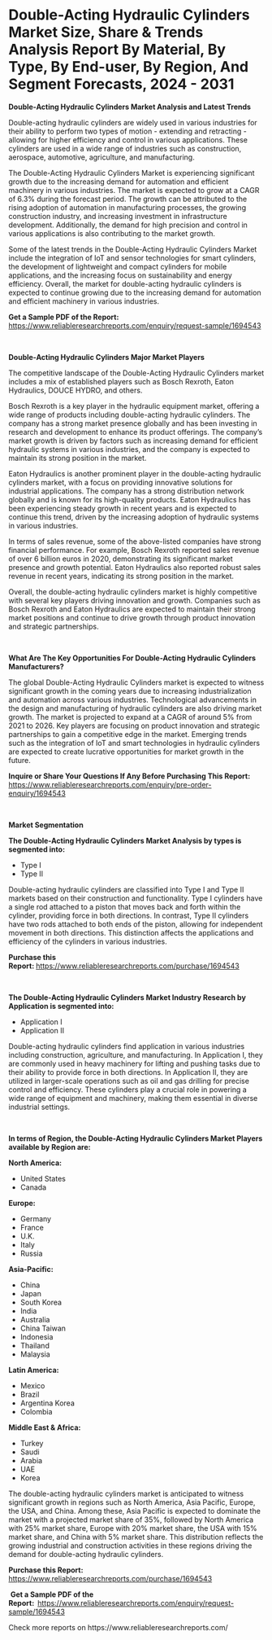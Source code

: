 <p><h1>Double-Acting Hydraulic Cylinders Market Size, Share & Trends Analysis Report By Material, By Type, By End-user, By Region, And Segment Forecasts, 2024 - 2031</h1></p><p><strong>Double-Acting Hydraulic Cylinders Market Analysis and Latest Trends</strong></p>
<p><p>Double-acting hydraulic cylinders are widely used in various industries for their ability to perform two types of motion - extending and retracting - allowing for higher efficiency and control in various applications. These cylinders are used in a wide range of industries such as construction, aerospace, automotive, agriculture, and manufacturing.</p><p>The Double-Acting Hydraulic Cylinders Market is experiencing significant growth due to the increasing demand for automation and efficient machinery in various industries. The market is expected to grow at a CAGR of 6.3% during the forecast period. The growth can be attributed to the rising adoption of automation in manufacturing processes, the growing construction industry, and increasing investment in infrastructure development. Additionally, the demand for high precision and control in various applications is also contributing to the market growth.</p><p>Some of the latest trends in the Double-Acting Hydraulic Cylinders Market include the integration of IoT and sensor technologies for smart cylinders, the development of lightweight and compact cylinders for mobile applications, and the increasing focus on sustainability and energy efficiency. Overall, the market for double-acting hydraulic cylinders is expected to continue growing due to the increasing demand for automation and efficient machinery in various industries.</p></p>
<p><strong>Get a Sample PDF of the Report:&nbsp;</strong> <a href="https://www.reliableresearchreports.com/enquiry/request-sample/1694543">https://www.reliableresearchreports.com/enquiry/request-sample/1694543</a></p>
<p>&nbsp;</p>
<p><strong>Double-Acting Hydraulic Cylinders Major Market Players</strong></p>
<p><p>The competitive landscape of the Double-Acting Hydraulic Cylinders market includes a mix of established players such as Bosch Rexroth, Eaton Hydraulics, DOUCE HYDRO, and others. </p><p>Bosch Rexroth is a key player in the hydraulic equipment market, offering a wide range of products including double-acting hydraulic cylinders. The company has a strong market presence globally and has been investing in research and development to enhance its product offerings. The company’s market growth is driven by factors such as increasing demand for efficient hydraulic systems in various industries, and the company is expected to maintain its strong position in the market.</p><p>Eaton Hydraulics is another prominent player in the double-acting hydraulic cylinders market, with a focus on providing innovative solutions for industrial applications. The company has a strong distribution network globally and is known for its high-quality products. Eaton Hydraulics has been experiencing steady growth in recent years and is expected to continue this trend, driven by the increasing adoption of hydraulic systems in various industries.</p><p>In terms of sales revenue, some of the above-listed companies have strong financial performance. For example, Bosch Rexroth reported sales revenue of over 6 billion euros in 2020, demonstrating its significant market presence and growth potential. Eaton Hydraulics also reported robust sales revenue in recent years, indicating its strong position in the market.</p><p>Overall, the double-acting hydraulic cylinders market is highly competitive with several key players driving innovation and growth. Companies such as Bosch Rexroth and Eaton Hydraulics are expected to maintain their strong market positions and continue to drive growth through product innovation and strategic partnerships.</p></p>
<p>&nbsp;</p>
<p><strong>What Are The Key Opportunities For Double-Acting Hydraulic Cylinders Manufacturers?</strong></p>
<p><p>The global Double-Acting Hydraulic Cylinders market is expected to witness significant growth in the coming years due to increasing industrialization and automation across various industries. Technological advancements in the design and manufacturing of hydraulic cylinders are also driving market growth. The market is projected to expand at a CAGR of around 5% from 2021 to 2026. Key players are focusing on product innovation and strategic partnerships to gain a competitive edge in the market. Emerging trends such as the integration of IoT and smart technologies in hydraulic cylinders are expected to create lucrative opportunities for market growth in the future.</p></p>
<p><strong>Inquire or Share Your Questions If Any Before Purchasing This Report:</strong> <a href="https://www.reliableresearchreports.com/enquiry/pre-order-enquiry/1694543">https://www.reliableresearchreports.com/enquiry/pre-order-enquiry/1694543</a></p>
<p>&nbsp;</p>
<p><strong>Market Segmentation</strong></p>
<p><strong>The Double-Acting Hydraulic Cylinders Market Analysis by types is segmented into:</strong></p>
<p><ul><li>Type I</li><li>Type II</li></ul></p>
<p><p>Double-acting hydraulic cylinders are classified into Type I and Type II markets based on their construction and functionality. Type I cylinders have a single rod attached to a piston that moves back and forth within the cylinder, providing force in both directions. In contrast, Type II cylinders have two rods attached to both ends of the piston, allowing for independent movement in both directions. This distinction affects the applications and efficiency of the cylinders in various industries.</p></p>
<p><strong>Purchase this Report:&nbsp;</strong><a href="https://www.reliableresearchreports.com/purchase/1694543">https://www.reliableresearchreports.com/purchase/1694543</a></p>
<p>&nbsp;</p>
<p><strong>The Double-Acting Hydraulic Cylinders Market Industry Research by Application is segmented into:</strong></p>
<p><ul><li>Application I</li><li>Application II</li></ul></p>
<p><p>Double-acting hydraulic cylinders find application in various industries including construction, agriculture, and manufacturing. In Application I, they are commonly used in heavy machinery for lifting and pushing tasks due to their ability to provide force in both directions. In Application II, they are utilized in larger-scale operations such as oil and gas drilling for precise control and efficiency. These cylinders play a crucial role in powering a wide range of equipment and machinery, making them essential in diverse industrial settings.</p></p>
<p>&nbsp;</p>
<p><strong>In terms of Region, the Double-Acting Hydraulic Cylinders Market Players available by Region are:</strong></p>
<p>
    <p> <strong> North America: </strong>
        <ul>
            <li>United States</li>
            <li>Canada</li>
        </ul>
        </p> 
    <p> <strong> Europe: </strong>
        <ul>
            <li>Germany</li>
            <li>France</li>
            <li>U.K.</li>
            <li>Italy</li>
            <li>Russia</li>
        </ul>
        </p> 
    <p> <strong> Asia-Pacific: </strong>
        <ul>
            <li>China</li>
            <li>Japan</li>
            <li>South Korea</li>
            <li>India</li>
            <li>Australia</li>
            <li>China Taiwan</li>
            <li>Indonesia</li>
            <li>Thailand</li>
            <li>Malaysia</li>
        </ul>
        </p> 
    <p> <strong> Latin America: </strong>
        <ul>
            <li>Mexico</li>
            <li>Brazil</li>
            <li>Argentina Korea</li>
            <li>Colombia</li>
        </ul>
        </p> 
    <p> <strong> Middle East & Africa: </strong>
        <ul>
            <li>Turkey</li>
            <li>Saudi</li>
            <li>Arabia</li>
            <li>UAE</li>
            <li>Korea</li>
        </ul>
    </p>
    </p>
<p><p>The double-acting hydraulic cylinders market is anticipated to witness significant growth in regions such as North America, Asia Pacific, Europe, the USA, and China. Among these, Asia Pacific is expected to dominate the market with a projected market share of 35%, followed by North America with 25% market share, Europe with 20% market share, the USA with 15% market share, and China with 5% market share. This distribution reflects the growing industrial and construction activities in these regions driving the demand for double-acting hydraulic cylinders.</p></p>
<p><strong>Purchase this Report: </strong><a href="https://www.reliableresearchreports.com/purchase/1694543">https://www.reliableresearchreports.com/purchase/1694543</a></p>
<p>&nbsp;<strong>Get a Sample PDF of the Report:&nbsp;&nbsp;</strong><a href="https://www.reliableresearchreports.com/enquiry/request-sample/1694543">https://www.reliableresearchreports.com/enquiry/request-sample/1694543</a></p>
<p><strong></strong></p>
<p>Check more reports on https://www.reliableresearchreports.com/</p>